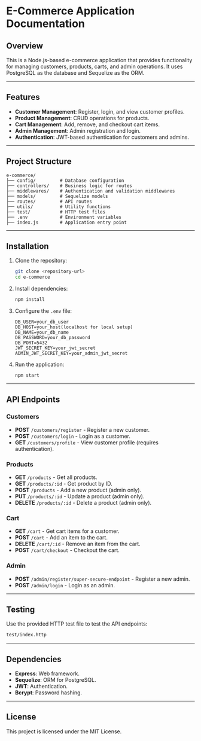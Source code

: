 # E-Commerce Application Documentation

## Overview
This is a Node.js-based e-commerce application that provides functionality for managing customers, products, carts, and admin operations. It uses PostgreSQL as the database and Sequelize as the ORM.

---

## Features
- **Customer Management**: Register, login, and view customer profiles.
- **Product Management**: CRUD operations for products.
- **Cart Management**: Add, remove, and checkout cart items.
- **Admin Management**: Admin registration and login.
- **Authentication**: JWT-based authentication for customers and admins.

---

## Project Structure
```
e-commerce/
├── config/         # Database configuration
├── controllers/    # Business logic for routes
├── middlewares/    # Authentication and validation middlewares
├── models/         # Sequelize models
├── routes/         # API routes
├── utils/          # Utility functions
├── test/           # HTTP test files
├── .env            # Environment variables
├── index.js        # Application entry point
```

---

## Installation

1. Clone the repository:
   ```bash
   git clone <repository-url>
   cd e-commerce
   ```

2. Install dependencies:
   ```bash
   npm install
   ```

3. Configure the `.env` file:
   ```properties
   DB_USER=your_db_user
   DB_HOST=your_host(localhost for local setup)
   DB_NAME=your_db_name
   DB_PASSWORD=your_db_password
   DB_PORT=5432
   JWT_SECRET_KEY=your_jwt_secret
   ADMIN_JWT_SECRET_KEY=your_admin_jwt_secret
   ```

4. Run the application:
   ```bash
   npm start
   ```

---

## API Endpoints

### Customers
- **POST** `/customers/register` - Register a new customer.
- **POST** `/customers/login` - Login as a customer.
- **GET** `/customers/profile` - View customer profile (requires authentication).

### Products
- **GET** `/products` - Get all products.
- **GET** `/products/:id` - Get product by ID.
- **POST** `/products` - Add a new product (admin only).
- **PUT** `/products/:id` - Update a product (admin only).
- **DELETE** `/products/:id` - Delete a product (admin only).

### Cart
- **GET** `/cart` - Get cart items for a customer.
- **POST** `/cart` - Add an item to the cart.
- **DELETE** `/cart/:id` - Remove an item from the cart.
- **POST** `/cart/checkout` - Checkout the cart.

### Admin
- **POST** `/admin/register/super-secure-endpoint` - Register a new admin.
- **POST** `/admin/login` - Login as an admin.

---

## Testing
Use the provided HTTP test file to test the API endpoints:
```bash
test/index.http
```

---

## Dependencies
- **Express**: Web framework.
- **Sequelize**: ORM for PostgreSQL.
- **JWT**: Authentication.
- **Bcrypt**: Password hashing.

---

## License
This project is licensed under the MIT License.

